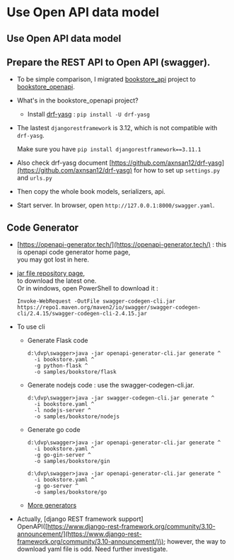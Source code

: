# Use Open API data model

## Use Open API data model

## Prepare the REST API to Open API \(swagger\).

* To be simple comparison, I migrated [bookstore\_api](https://github.com/ccapeng/bookstore_api) project to [bookstore\_openapi](https://github.com/ccapeng/bookstore_openapi).
* What's in the bookstore\_openapi project?
  * Install [drf-yasg](https://github.com/axnsan12/drf-yasg) : `pip install -U drf-yasg`
* The lastest `djangorestframework` is 3.12, which is not compatible with `drf-yasg`.

  Make sure you have `pip install djangorestframework==3.11.1`

* Also check drf-yasg document [https://github.com/axnsan12/drf-yasg](https://github.com/axnsan12/drf-yasg) for how to set up `settings.py` and `urls.py`
* Then copy the whole book models, serializers, api.
* Start server. In browser, open `http://127.0.0.1:8000/swagger.yaml`.

## Code Generator

* [https://openapi-generator.tech/](https://openapi-generator.tech/) : this is openapi code generator home page,   
  you may got lost in here.
* [jar file repository page](https://repo1.maven.org/maven2/org/openapitools/openapi-generator-cli/),  
  to download the latest one.  
  Or in windows, open PowerShell to download it :  
  
  `Invoke-WebRequest -OutFile swagger-codegen-cli.jar https://repo1.maven.org/maven2/io/swagger/swagger-codegen-cli/2.4.15/swagger-codegen-cli-2.4.15.jar`
  
* To use cli
  * Generate Flask code
      ```
      d:\dvp\swagger>java -jar openapi-generator-cli.jar generate ^
        -i bookstore.yaml ^
        -g python-flask ^
        -o samples/bookstore/flask
      ```
  * Generate nodejs code : use the swagger-codegen-cli.jar.
      ```
      d:\dvp\swagger>java -jar swagger-codegen-cli.jar generate ^
        -i bookstore.yaml ^
        -l nodejs-server ^
        -o samples/bookstore/nodejs
      ```
  
  * Generate go code  
      ```
      d:\dvp\swagger>java -jar openapi-generator-cli.jar generate ^
        -i bookstore.yaml ^
        -g go-gin-server ^
        -o samples/bookstore/gin
      ```
  
      ```
      d:\dvp\swagger>java -jar openapi-generator-cli.jar generate ^
        -i bookstore.yaml ^
        -g go-server ^
        -o samples/bookstore/go
      ```
      
  * [More generators](https://openapi-generator.tech/docs/generators)
  
* Actually, \[django REST framework support\] OpenAPI\([https://www.django-rest-framework.org/community/3.10-announcement/](https://www.django-rest-framework.org/community/3.10-announcement/)\); however, the way to download yaml file is odd. Need further investigate.

